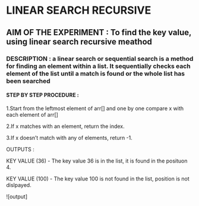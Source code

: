 # LINEAR SEARCH RECURSIVE

## AIM OF THE EXPERIMENT : To find the key value, using linear search recursive meathod

### DESCRIPTION : a linear search or sequential search is a method for finding an element within a list. It sequentially checks each element of the list until a match is found or the whole list has been searched

#### STEP BY STEP PROCEDURE :

1.Start from the leftmost element of arr[] and one by one compare x with each element of arr[]

2.If x matches with an element, return the index.

3.If x doesn’t match with any of elements, return -1.

OUTPUTS :
 
 KEY VALUE (36) - The key value 36 is in the list, it is found in the posituon 4.
 
 KEY VALUE (100) - The key value 100 is not found in the list, position is not dislpayed.
 
 ![output]


